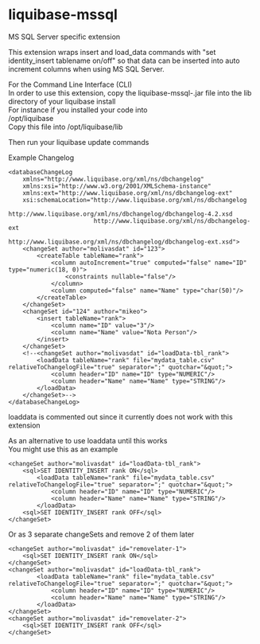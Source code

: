 liquibase-mssql
===============

MS SQL Server specific extension


This extension wraps insert and load\_data commands with "set identity\_insert tablename on/off" 
so that data can be inserted into auto increment columns when using MS SQL Server. 

For the Command Line Interface (CLI)\
In order to use this extension, copy the liquibase-mssql-<version>.jar file into the lib directory of your liquibase install\
For instance if you installed your code into\
  /opt/liquibase \
  Copy this file into /opt/liquibase/lib

Then run your liquibase update commands

 

Example Changelog 
```
<databaseChangeLog
	xmlns="http://www.liquibase.org/xml/ns/dbchangelog"
    xmlns:xsi="http://www.w3.org/2001/XMLSchema-instance"
    xmlns:ext="http://www.liquibase.org/xml/ns/dbchangelog-ext"
    xsi:schemaLocation="http://www.liquibase.org/xml/ns/dbchangelog
						http://www.liquibase.org/xml/ns/dbchangelog/dbchangelog-4.2.xsd
						http://www.liquibase.org/xml/ns/dbchangelog-ext
						http://www.liquibase.org/xml/ns/dbchangelog/dbchangelog-ext.xsd">
	<changeSet author="molivasdat" id="123">
        <createTable tableName="rank">
            <column autoIncrement="true" computed="false" name="ID" type="numeric(18, 0)">
                <constraints nullable="false"/>
            </column>
            <column computed="false" name="Name" type="char(50)"/>
        </createTable>
    </changeSet>
    <changeSet id="124" author="mikeo">
        <insert tableName="rank">
            <column name="ID" value="3"/>
            <column name="Name" value="Nota Person"/>
        </insert>
    </changeSet>
    <!--<changeSet author="molivasdat" id="loadData-tbl_rank">
		<loadData tableName="rank" file="mydata_table.csv" relativeToChangelogFile="true" separator=";" quotchar="&quot;">
			<column header="ID" name="ID" type="NUMERIC"/>
			<column header="Name" name="Name" type="STRING"/>
		</loadData>
	</changeSet>-->
</databaseChangeLog>
```

loaddata is commented out since it currently does not work with this extension

As an alternative to use loaddata until this works \
You might use this as an example
```
<changeSet author="molivasdat" id="loadData-tbl_rank">
    <sql>SET IDENTITY_INSERT rank ON</sql>
		<loadData tableName="rank" file="mydata_table.csv" relativeToChangelogFile="true" separator=";" quotchar="&quot;">
			<column header="ID" name="ID" type="NUMERIC"/>
			<column header="Name" name="Name" type="STRING"/>
		</loadData>
    <sql>SET IDENTITY_INSERT rank OFF</sql>
</changeSet>
```

Or 
as 3 separate changeSets and remove 2 of them later
```
<changeSet author="molivasdat" id="removelater-1">
    <sql>SET IDENTITY_INSERT rank ON</sql>
</changeSet>
<changeSet author="molivasdat" id="loadData-tbl_rank">
		<loadData tableName="rank" file="mydata_table.csv" relativeToChangelogFile="true" separator=";" quotchar="&quot;">
			<column header="ID" name="ID" type="NUMERIC"/>
			<column header="Name" name="Name" type="STRING"/>
		</loadData>
</changeSet>
<changeSet author="molivasdat" id="removelater-2">
    <sql>SET IDENTITY_INSERT rank OFF</sql>
</changeSet>
```
